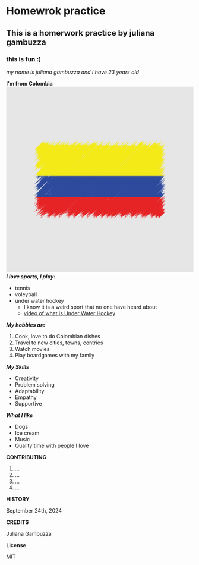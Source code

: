 # Homewrok practice
 ## This is a homerwork practice by juliana gambuzza
 ### this is fun :)

*my name is juliana gambuzza 
and  I have 23 years old*

**I'm from Colombia**
![Colombian Flag](images/Colombia.jpeg)
***I love sports, I play:***
- tennis
- voleyball
- under water hockey
    - I know it is a weird sport that no one have heard about 
    - [video of what is Under Water Hockey](https://www.youtube.com/watch?v=JoiUTu4emcE)

***My hobbies are***
1. Cook, love to do Colombian dishes 
2. Travel to new cities, towns, contries
3. Watch movies 
4. Play boardgames with my family 

***My Skills***
- Creativity 
- Problem solving 
- Adaptability 
- Empathy 
- Supportive

***What I like***
- Dogs 
- Ice cream 
- Music 
- Quality time with people I love


**CONTRIBUTING**
1. ...
2. ...
3. ... 
4. ... 

**HISTORY**

September 24th, 2024

**CREDITS**

Juliana Gambuzza
 
**License**


MIT 
